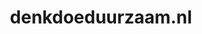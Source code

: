 ---
layout: post
title:  "denkdoeduurzaam.nl"
internal_url:  "/dutchgov/denkdoeduurzaam.nl.html"
categories: dutchgov
---